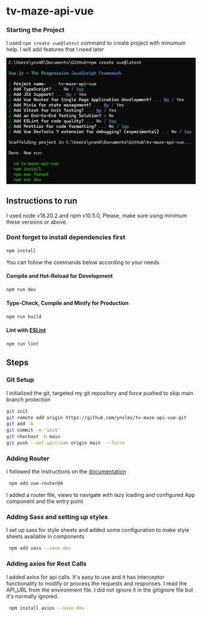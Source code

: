 # tv-maze-api-vue

### Starting the Project

I used `npm create vue@latest` command to create project with minumum help. I will add features that I need later

![alt text](image.png)

## Instructions to run

I used node v18.20.2 and npm v10.5.0, Please, make sure using minimum these versions or above.

### Dont forget to install dependencies first

```sh
npm install
```

You can follow the commands below according to your needs

#### Compile and Hot-Reload for Development

```sh
npm run dev
```

#### Type-Check, Compile and Minify for Production

```sh
npm run build
```

#### Lint with [ESLint](https://eslint.org/)

```sh
npm run lint
```

## Steps

### Git Setup

I initialized the git, targeted my git repository and force pushed to skip main branch protection

```sh
git init
git remote add origin https://github.com/ynslmz/tv-maze-api-vue.git
git add -A
git commit -m 'init'
git checkout -b main
git push --set-upstream origin main  --force

```

### Adding Router

I followed the instructions on the [documentation](https://router.vuejs.org/installation.html)

```sh
 npm add vue-router@4
```

I added a router file, views to navigate with lazy loading and configured App component and the entry point

### Adding Sass and setting up styles

I set up sass for style sheets and added some configuration to make style sheets available in components

```sh
 npm add sass --save-dev
```

### Adding axios for Rest Calls

I added axios for api calls. It's easy to use and it has interceptor functionality to modify or process the requests and responses.
I read the API_URL from the environment file. I did not ignore it in the gitignore file but it's normally ignored.

```sh
 npm install axios --save-dev
```
